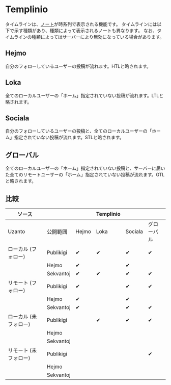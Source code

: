 # Templinio
タイムラインは、[ノート](./note)が時系列で表示される機能です。 タイムラインには以下で示す種類があり、種類によって表示されるノートも異なります。 なお、タイムラインの種類によってはサーバーにより無効になっている場合があります。

## Hejmo
自分のフォローしているユーザーの投稿が流れます。HTLと略されます。

## Loka
全てのローカルユーザーの「ホーム」指定されていない投稿が流れます。LTLと略されます。

## Sociala
自分のフォローしているユーザーの投稿と、全てのローカルユーザーの「ホーム」指定されていない投稿が流れます。STLと略されます。

## グローバル
全てのローカルユーザーの「ホーム」指定されていない投稿と、サーバーに届いた全てのリモートユーザーの「ホーム」指定されていない投稿が流れます。GTLと略されます。

## 比較
| ソース          |           |       | Templinio |         |       |
| ------------ | --------- | ----- | --------- | ------- | ----- |
| Uzanto       | 公開範囲      | Hejmo | Loka      | Sociala | グローバル |
| ローカル (フォロー)  | Publikigi | ✔     | ✔         | ✔       | ✔     |
|              | Hejmo     | ✔     |           | ✔       |       |
|              | Sekvantoj | ✔     | ✔         | ✔       | ✔     |
| リモート (フォロー)  | Publikigi | ✔     |           | ✔       | ✔     |
|              | Hejmo     | ✔     |           | ✔       |       |
|              | Sekvantoj | ✔     |           | ✔       | ✔     |
| ローカル (未フォロー) | Publikigi |       | ✔         | ✔       | ✔     |
|              | Hejmo     |       |           |         |       |
|              | Sekvantoj |       |           |         |       |
| リモート (未フォロー) | Publikigi |       |           |         | ✔     |
|              | Hejmo     |       |           |         |       |
|              | Sekvantoj |       |           |         |       |
